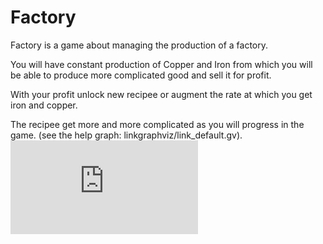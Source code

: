 # Factory

Factory is a game about managing the production of a factory.

You will have constant production of Copper and Iron from which you will
be able to produce more complicated good and sell it for profit.

With your profit unlock new recipee or augment the rate at which you get iron and copper.

The recipee get more and more complicated as you will progress in the game.
(see the help graph: linkgraphviz/link_default.gv).
![link](https://github.com/Tylio5555/Factory/blob/main/link_graphviz/link_default.gv.pdf)